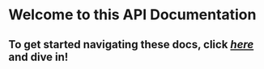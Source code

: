 # Welcome to this API Documentation
## To get started navigating these docs, click [_here_](GlitchedPolygons.Services.Cryptography.Symmetric.html) and dive in!
